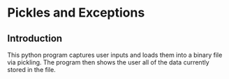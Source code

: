 # Pickles and Exceptions
## Introduction
This python program captures user inputs and loads them into a binary file via pickling. The program then shows the user all of the data currently stored in the file. 
